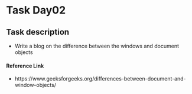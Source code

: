 <h1>Task Day02</h1>
<h2>Task description</h2>
<ul>
  <li>Write a blog on the difference between the windows and document objects</li>
</ul>
<h4>Reference Link</h4>
<ul>
  <li>https://www.geeksforgeeks.org/differences-between-document-and-window-objects/</li>
</ul>
